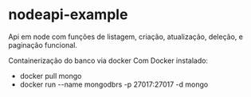 # nodeapi-example

Api em node com funções de listagem, criação, atualização, deleção, e paginação funcional.

Containerização do banco via docker
Com Docker instalado:

- docker pull mongo
- docker run --name mongodbrs -p 27017:27017 -d mongo
